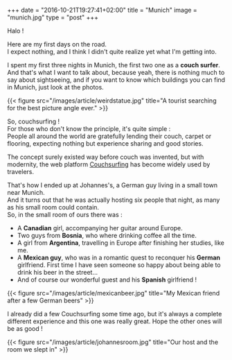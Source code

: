+++
date = "2016-10-21T19:27:41+02:00"
title = "Munich"
image = "munich.jpg"
type = "post"
+++

Halo !

Here are my first days on the road.  
I expect nothing, and I think I didn't quite realize yet what I'm getting into.

I spent my first three nights in Munich, the first two one as a **couch surfer**.  
And that's what I want to talk about, because yeah, there is nothing much to
say about sightseeing, and if you want to know which buildings you can find in
Munich, just look at the photos.

{{< figure src="/images/article/weirdstatue.jpg" title="A tourist searching for the best picture angle ever." >}}

So, couchsurfing !  
For those who don't know the principle, it's quite simple :  
People all around the world are gratefully lending their couch, carpet or
flooring, expecting nothing but experience sharing and good stories.

The concept surely existed way before couch was invented, but with modernity,
the web platform [Couchsurfing](https://www.couchsurfing.com/) has become
widely used by travelers.  

That's how I ended up at Johannes's, a German guy living in a small town near
Munich.  
And it turns out that he was actually hosting six people that night, as many
as his small room could contain.  
So, in the small room of ours there was :

* A **Canadian** girl, accompanying her guitar around Europe.
* Two guys from **Bosnia**, who where drinking coffee all the time.
* A girl from **Argentina**, travelling in Europe after finishing her studies, like
  me.
* A **Mexican guy**, who was in a romantic quest to reconquer his **German**
  girlfriend. First time I have seen someone so happy about being able to drink
  his beer in the street...
* And of course our wonderful guest and his **Spanish** girlfriend !

{{< figure src="/images/article/mexicanbeer.jpg" title="My Mexican friend after a few German beers" >}}

I already did a few Couchsurfing some time ago, but it's always a complete
different experience and this one was really great. Hope the other ones will be
as good !

{{< figure src="/images/article/johannesroom.jpg" title="Our host and the room we slept in" >}}



